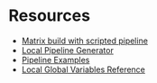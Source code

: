 # Resources

* [Matrix build with scripted pipeline](https://www.jenkins.io/blog/2019/12/02/matrix-building-with-scripted-pipeline/)
* [Local Pipeline Generator](http://localhost:8080/job/example/pipeline-syntax/)
* [Pipeline Examples](https://www.jenkins.io/doc/pipeline/examples/#parallel-from-list)
* [Local Global Variables Reference](http://localhost:8080/job/example/pipeline-syntax/globals)
